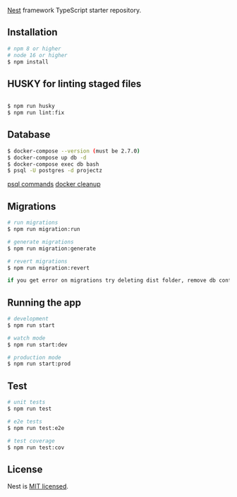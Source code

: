 [Nest](https://github.com/nestjs/nest) framework TypeScript starter repository.


## Installation

```bash
# npm 8 or higher
# node 16 or higher
$ npm install
```

## HUSKY for linting staged files
```bash

$ npm run husky
$ npm run lint:fix

```

## Database

```bash
$ docker-compose --version (must be 2.7.0)
$ docker-compose up db -d
$ docker-compose exec db bash
$ psql -U postgres -d projectz

```
[psql commands](https://www.postgresqltutorial.com/postgresql-administration/psql-commands/)
[docker cleanup](https://www.digitalocean.com/community/tutorials/how-to-remove-docker-images-containers-and-volumes/)

## Migrations

```bash
# run migrations
$ npm run migration:run

# generate migrations
$ npm run migration:generate

# revert migrations
$ npm run migration:revert

if you get error on migrations try deleting dist folder, remove db container and volume

```

## Running the app

```bash
# development
$ npm run start

# watch mode
$ npm run start:dev

# production mode
$ npm run start:prod

```

## Test

```bash
# unit tests
$ npm run test

# e2e tests
$ npm run test:e2e

# test coverage
$ npm run test:cov
```

## License

Nest is [MIT licensed](LICENSE).
